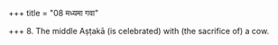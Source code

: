 +++
title = "08 मध्यमा गवा"

+++
8. The middle Aṣṭakā (is celebrated) with (the sacrifice of) a cow.
